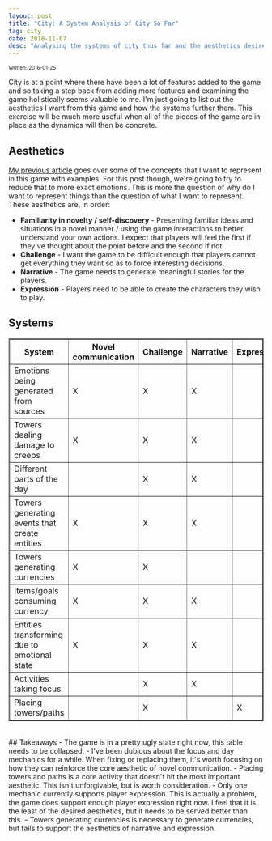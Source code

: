 ```yaml
---
layout: post
title: "City: A System Analysis of City So Far"
tag: city
date: 2018-11-07
desc: "Analysing the systems of city thus far and the aesthetics desired from the game."
---
```


<p style="font-size:10px">Written: 2016-01-25


City is at a point where there have been a lot of features added to the game and so taking a step back from adding more features and examining the game holistically seems valuable to me. I'm just going to list out the aesthetics I want from this game and how the systems further them. This exercise will be much more useful when all of the pieces of the game are in place as the dynamics will then be concrete.

## Aesthetics

[My previous article](/blog/city/core) goes over some of the concepts that I want to represent in this game with examples. For this post though, we're going to try to reduce that to more exact emotions. This is more the question of why do I want to represent things than the question of what I want to represent. These aesthetics are, in order:
- <b>Familiarity in novelty / self-discovery</b> - Presenting familiar ideas and situations in a novel manner / using the game interactions to better understand your own actions. I expect that players will feel the first if they've thought about the point before and the second if not.
- <b>Challenge</b> - I want the game to be difficult enough that players cannot get everything they want so as to force interesting decisions.
- <b>Narrative</b> - The game needs to generate meaningful stories for the players.
- <b>Expression</b> - Players need to be able to create the characters they wish to play.


## Systems
<table border=2>
  <tr>
    <th>System</th>
    <th>Novel communication</th>
    <th>Challenge</th>
    <th>Narrative</th>
    <th>Expression</th>
  </tr>
  <tr>
    <td>Emotions being generated from sources</td>
    <td>X</td>
    <td>X</td>
    <td>X</td>
    <td></td>
  </tr>
  <tr>
    <td>Towers dealing damage to creeps</td>
    <td>X</td>
    <td>X</td>
    <td>X</td>
    <td></td>
  </tr>
  <tr>
    <td>Different parts of the day</td>
    <td></td>
    <td>X</td>
    <td>X</td>
    <td></td>
  </tr>
  <tr>
    <td>Towers generating events that create entities</td>
    <td>X</td>
    <td>X</td>
    <td>X</td>
    <td></td>
  </tr>
  <tr>
    <td>Towers generating currencies</td>
    <td>X</td>
    <td>X</td>
    <td></td>
    <td></td>
  </tr>
  <tr>
    <td>Items/goals consuming currency</td>
    <td>X</td>
    <td>X</td>
    <td>X</td>
    <td></td>
  </tr>
  <tr>
    <td>Entities transforming due to emotional state</td>
    <td>X</td>
    <td>X</td>
    <td>X</td>
    <td></td>
  </tr>
  <tr>
    <td>Activities taking focus</td>
    <td></td>
    <td>X</td>
    <td>X</td>
    <td></td>
  </tr>
  <tr>
    <td>Placing towers/paths</td>
    <td></td>
    <td>X</td>
    <td></td>
    <td>X</td>
  </tr>
</table>
<br />
## Takeaways
- The game is in a pretty ugly state right now, this table needs to be collapsed.
- I've been dubious about the focus and day mechanics for a while. When fixing or replacing them, it's worth focusing on how they can reinforce the core aesthetic of novel communication.
- Placing towers and paths is a core activity that doesn't hit the most important aesthetic. This isn't unforgivable, but is worth consideration.
- Only one mechanic currently supports player expression. This is actually a problem, the game does support enough player expression right now. I feel that it is the least of the desired aesthetics, but it needs to be served better than this.
- Towers generating currencies is necessary to generate currencies, but fails to support the aesthetics of narrative and expression.

